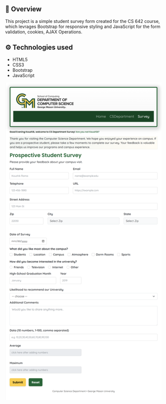 ## 🎯 Overview

This project is a simple student survey form created for the CS 642 course, which levrages Bootstrap for responsive styling and JavaScript for the form validation, cookies, AJAX Operations. 

## ⚙️ Technologies used
- HTML5
- CSS3
- Bootstrap
- JavaScript

![alt text](pictures/swe642-krama.s3.us-east-2.amazonaws.com_HW2_survey.html.png)
